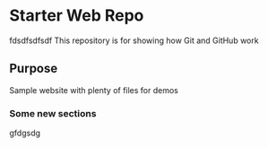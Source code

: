 # Starter Web Repo
fdsdfsdfsdf
This repository is for showing how Git and GitHub work

## Purpose

Sample website with plenty of files for demos


### Some new sections

gfdgsdg